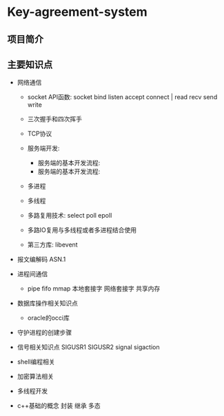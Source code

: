 # Key-agreement-system

## 项目简介

## 主要知识点
- 网络通信
  - socket API函数: socket bind listen accept connect | read recv send write
  - 三次握手和四次挥手
  - TCP协议
  - 服务端开发: 
  	- 服务端的基本开发流程:
  	- 服务端的基本开发流程:
	     
  - 多进程
  - 多线程
  - 多路复用技术: select poll epoll
  - 多路IO复用与多线程或者多进程结合使用
  - 第三方库: libevent
- 报文编解码 ASN.1

- 进程间通信 
  - pipe fifo mmap 本地套接字  网络套接字  共享内存
- 数据库操作相关知识点
  - oracle的occi库
- 守护进程的创建步骤
- 信号相关知识点
	SIGUSR1 SIGUSR2 
	signal   sigaction 
- shell编程相关
- 加密算法相关
- 多线程开发
- c++基础的概念
	封装 继承  多态

